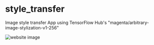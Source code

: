 # style_transfer
Image style transfer App using TensorFlow Hub's "magenta/arbitrary-image-stylization-v1-256"

![website image](https://octodex.github.com/images/yaktocat.png)
